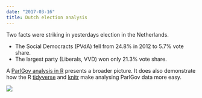 ```yaml
---
date: "2017-03-16"
title: Dutch election analysis
---
```


Two facts were striking in yesterdays election in the Netherlands.

- The Social Democracts (PVdA) fell from 24.8% in 2012 to 5.7% vote share.
- The largest party (Liberals, VVD) won only 21.3% vote share.

A [ParlGov analysis in R](http://holgerdoering.net/documents/nld-election-2017.html) presents a broader picture. It does also demonstrate how the R [tidyverse](http://tidyverse.org/) and [knitr](https://yihui.name/knitr/) make analysing ParlGov data more easy.

![](/images/parliament-netherlands.jpg)
